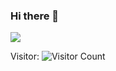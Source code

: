 ### Hi there 👋

<img src = "https://github-readme-stats.vercel.app/api?username=pidwid&&show_icons=true&title_color=ffffff&icon_color=bb2acf&text_color=daf7dc&bg_color=151515">

Visitor: ![Visitor Count](https://profile-counter.glitch.me/pidwid/count.svg)

<!--

Here are some ideas to get you started:

- 🔭 I’m currently working on ...
- 🌱 I’m currently learning ...
- 👯 I’m looking to collaborate on ...
- 🤔 I’m looking for help with ...
- 💬 Ask me about ...
- 📫 How to reach me: ...
- 😄 Pronouns: ...
- ⚡ Fun fact: ...
-->
